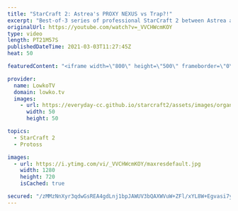 ```yaml
---
title: "StarCraft 2: Astrea's PROXY NEXUS vs Trap?!"
excerpt: "Best-of-3 series of professional StarCraft 2 between Astrea and Trap. Probably the cheesiest way to open up versus a Nexus first in Protoss versus Protoss is a Nexus first... In their base!  Support my work on Patreon: http://www.patreon.com/lowkotv Become a YouTube member: https://lowko.tv/join  My"
originalUrl: https://youtube.com/watch?v=_VVCHWcmKOY
type: video
length: PT21M57S
publishedDateTime: 2021-03-03T11:27:45Z
heat: 50

featuredContent: "<iframe width=\"800\" height=\"500\" frameborder=\"0\" src=\"https://www.youtube.com/embed/_VVCHWcmKOY\" allow=\"accelerometer; autoplay; encrypted-media; gyroscope; picture-in-picture\" allowfullscreen></iframe>"

provider:
  name: LowkoTV
  domain: lowko.tv
  images:
    - url: https://everyday-cc.github.io/starcraft2/assets/images/organizations/lowko.tv-50x50.jpg
      width: 50
      height: 50

topics:
  - StarCraft 2
  - Protoss

images:
  - url: https://i.ytimg.com/vi/_VVCHWcmKOY/maxresdefault.jpg
    width: 1280
    height: 720
    isCached: true

secured: "/zMMzNnXyr3qdwGsREA4gdLnj1bpJAWUV3bQAXWVuW+ZFl/xYL8W+Egvasi7ykmf54AyFkiqdK/f0eX5DkoLGDRrSyolBAVYO1qP5rVEgpyy2XLcvJCcimaU3RMI2jBOCJj0FLVK29NWLDkyu9u6phIjjPRp8LNScKO750x2AHxKiqCCFrzBcHKTlYGuZP+aOj21qmdav7hT/3zaFRT01ASvFwAuZaCSGVxvdNXSUybGdsSHV3OR+nAFavD+lYDc5Z5Ka5uv33InCWI6W8Lx1Tf8gXKM+3QJxHdlJUzNaCGn4gYpvbiPByXltEezOFuhFwpklEmuWj6N8UFG86uaNutbt1rMzykBsEbiGUIcbzrqiz4++fMsVRfWXZR7qNoLEBoEsitVX93qF4sOg1XTIlCVnV+g2JOyn4+7EHDL498=;CQC4w4aOsSIVMCT1vO6eeA=="
---
```


